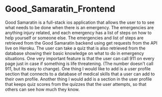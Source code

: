 # Good_Samaratin_Frontend

Good Samaratin is a full-stack ios application that allows the user to to see what needs to be done when there is an emergency.
The emergencies are anything injury related, and each emergency has a list of steps on how to help yourself or someone else.
The emergencies and list of steps are retrieved from the Good Samaratin backend using get requests from the API live on Heroku.
The user can take a quiz that is also retrieved from the database showing their basic knowledge on what to do in emergency situations.
One very important feature is that the user can call 911 on every page just in case if something is life threatening. (The number
doesn't call 911, but its easy to change).
One thing I would like to add is a user profile section that connects to a database of medical skills that a user can add to their own profile.
Another thing I would add is a section in the user profile that keeps quiz scores from the quizzes that the user attempts, so that others can see how much they know.
